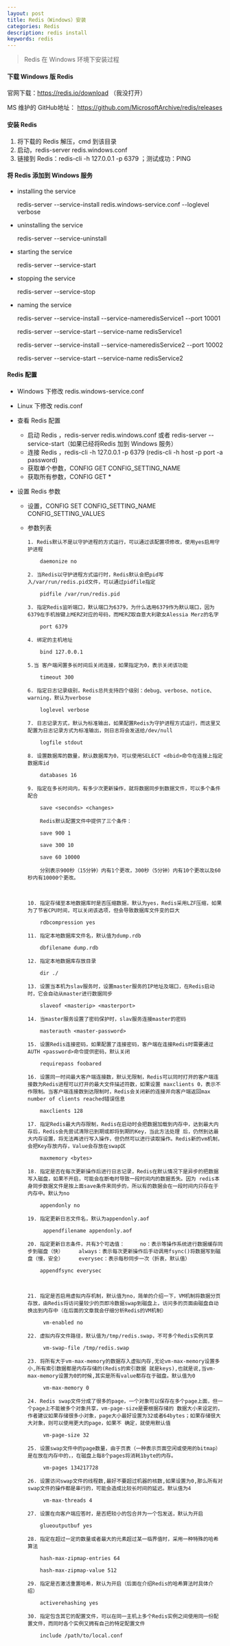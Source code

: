 ```yaml
---
layout: post
title: Redis（Windows）安装
categories: Redis
description: redis install
keywords: redis
---
```


> Redis 在 Windows 环境下安装过程



#### 下载 Windows 版 Redis

官网下载：https://redis.io/download （我没打开）

MS 维护的 GitHub地址： https://github.com/MicrosoftArchive/redis/releases 

#### 安装 Redis

1. 将下载的 Redis 解压，cmd 到该目录
2. 启动，redis-server redis.windows.conf
3. 链接到 Redis：redis-cli -h 127.0.0.1 -p 6379 ；测试成功：PING

#### 将 Redis 添加到 Windows 服务

- installing the service

  redis-server --service-install redis.windows-service.conf --loglevel verbose

- uninstalling the service

  redis-server --service-uninstall

- starting the service

  redis-server --service-start

- stopping the service

  redis-server --service-stop

- naming the service

  redis-server --service-install --service-nameredisService1 --port 10001

  redis-server --service-start --service-name redisService1

  redis-server --service-install --service-nameredisService2 --port 10002

  redis-server --service-start --service-name redisService2

#### Redis 配置

- Windows 下修改 redis.windows-service.conf

- Linux 下修改 redis.conf

- 查看 Redis 配置

  - 启动 Redis ，redis-server redis.windows.conf 或者 redis-server --service-start（如果已经将Redis 加到 Windows 服务）
  - 连接 Redis ，redis-cli -h 127.0.0.1 -p 6379 (redis-cli -h host -p port -a password)
  - 获取单个参数，CONFIG GET CONFIG_SETTING_NAME
  - 获取所有参数，CONFIG GET *

- 设置 Redis 参数

  - 设置，CONFIG SET CONFIG_SETTING_NAME CONFIG_SETTING_VALUES

  - 参数列表

    ```
    1. Redis默认不是以守护进程的方式运行，可以通过该配置项修改，使用yes启用守护进程

        daemonize no

    2. 当Redis以守护进程方式运行时，Redis默认会把pid写入/var/run/redis.pid文件，可以通过pidfile指定

        pidfile /var/run/redis.pid

    3. 指定Redis监听端口，默认端口为6379，为什么选用6379作为默认端口，因为6379在手机按键上MERZ对应的号码，而MERZ取自意大利歌女Alessia Merz的名字

        port 6379

    4. 绑定的主机地址

        bind 127.0.0.1

    5.当 客户端闲置多长时间后关闭连接，如果指定为0，表示关闭该功能

        timeout 300

    6. 指定日志记录级别，Redis总共支持四个级别：debug、verbose、notice、warning，默认为verbose

        loglevel verbose

    7. 日志记录方式，默认为标准输出，如果配置Redis为守护进程方式运行，而这里又配置为日志记录方式为标准输出，则日志将会发送给/dev/null

        logfile stdout

    8. 设置数据库的数量，默认数据库为0，可以使用SELECT <dbid>命令在连接上指定数据库id

        databases 16

    9. 指定在多长时间内，有多少次更新操作，就将数据同步到数据文件，可以多个条件配合

        save <seconds> <changes>

        Redis默认配置文件中提供了三个条件：

        save 900 1

        save 300 10

        save 60 10000

        分别表示900秒（15分钟）内有1个更改，300秒（5分钟）内有10个更改以及60秒内有10000个更改。

     

    10. 指定存储至本地数据库时是否压缩数据，默认为yes，Redis采用LZF压缩，如果为了节省CPU时间，可以关闭该选项，但会导致数据库文件变的巨大

        rdbcompression yes

    11. 指定本地数据库文件名，默认值为dump.rdb

        dbfilename dump.rdb

    12. 指定本地数据库存放目录

        dir ./

    13. 设置当本机为slav服务时，设置master服务的IP地址及端口，在Redis启动时，它会自动从master进行数据同步

        slaveof <masterip> <masterport>

    14. 当master服务设置了密码保护时，slav服务连接master的密码

        masterauth <master-password>

    15. 设置Redis连接密码，如果配置了连接密码，客户端在连接Redis时需要通过AUTH <password>命令提供密码，默认关闭

        requirepass foobared

    16. 设置同一时间最大客户端连接数，默认无限制，Redis可以同时打开的客户端连接数为Redis进程可以打开的最大文件描述符数，如果设置 maxclients 0，表示不作限制。当客户端连接数到达限制时，Redis会关闭新的连接并向客户端返回max number of clients reached错误信息

        maxclients 128

    17. 指定Redis最大内存限制，Redis在启动时会把数据加载到内存中，达到最大内存后，Redis会先尝试清除已到期或即将到期的Key，当此方法处理 后，仍然到达最大内存设置，将无法再进行写入操作，但仍然可以进行读取操作。Redis新的vm机制，会把Key存放内存，Value会存放在swap区

        maxmemory <bytes>

    18. 指定是否在每次更新操作后进行日志记录，Redis在默认情况下是异步的把数据写入磁盘，如果不开启，可能会在断电时导致一段时间内的数据丢失。因为 redis本身同步数据文件是按上面save条件来同步的，所以有的数据会在一段时间内只存在于内存中。默认为no

        appendonly no

    19. 指定更新日志文件名，默认为appendonly.aof

         appendfilename appendonly.aof

    20. 指定更新日志条件，共有3个可选值：     no：表示等操作系统进行数据缓存同步到磁盘（快）     always：表示每次更新操作后手动调用fsync()将数据写到磁盘（慢，安全）     everysec：表示每秒同步一次（折衷，默认值）

        appendfsync everysec

     

    21. 指定是否启用虚拟内存机制，默认值为no，简单的介绍一下，VM机制将数据分页存放，由Redis将访问量较少的页即冷数据swap到磁盘上，访问多的页面由磁盘自动换出到内存中（在后面的文章我会仔细分析Redis的VM机制）

         vm-enabled no

    22. 虚拟内存文件路径，默认值为/tmp/redis.swap，不可多个Redis实例共享

         vm-swap-file /tmp/redis.swap

    23. 将所有大于vm-max-memory的数据存入虚拟内存,无论vm-max-memory设置多小,所有索引数据都是内存存储的(Redis的索引数据 就是keys),也就是说,当vm-max-memory设置为0的时候,其实是所有value都存在于磁盘。默认值为0

         vm-max-memory 0

    24. Redis swap文件分成了很多的page，一个对象可以保存在多个page上面，但一个page上不能被多个对象共享，vm-page-size是要根据存储的 数据大小来设定的，作者建议如果存储很多小对象，page大小最好设置为32或者64bytes；如果存储很大大对象，则可以使用更大的page，如果不 确定，就使用默认值

         vm-page-size 32

    25. 设置swap文件中的page数量，由于页表（一种表示页面空闲或使用的bitmap）是在放在内存中的，，在磁盘上每8个pages将消耗1byte的内存。

         vm-pages 134217728

    26. 设置访问swap文件的线程数,最好不要超过机器的核数,如果设置为0,那么所有对swap文件的操作都是串行的，可能会造成比较长时间的延迟。默认值为4

         vm-max-threads 4

    27. 设置在向客户端应答时，是否把较小的包合并为一个包发送，默认为开启

        glueoutputbuf yes

    28. 指定在超过一定的数量或者最大的元素超过某一临界值时，采用一种特殊的哈希算法

        hash-max-zipmap-entries 64

        hash-max-zipmap-value 512

    29. 指定是否激活重置哈希，默认为开启（后面在介绍Redis的哈希算法时具体介绍）

        activerehashing yes

    30. 指定包含其它的配置文件，可以在同一主机上多个Redis实例之间使用同一份配置文件，而同时各个实例又拥有自己的特定配置文件

        include /path/to/local.conf
    ```